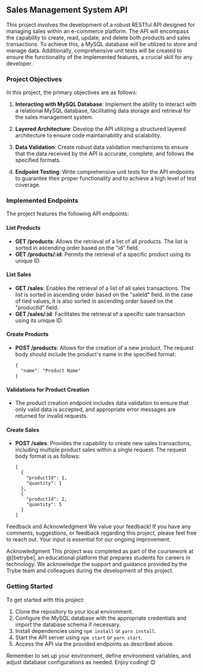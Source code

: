 ## Sales Management System API

This project involves the development of a robust RESTful API designed for managing sales within an e-commerce platform. The API will encompass the capability to create, read, update, and delete both products and sales transactions. To achieve this, a MySQL database will be utilized to store and manage data. Additionally, comprehensive unit tests will be created to ensure the functionality of the implemented features, a crucial skill for any developer.

### Project Objectives

In this project, the primary objectives are as follows:

1. **Interacting with MySQL Database**: Implement the ability to interact with a relational MySQL database, facilitating data storage and retrieval for the sales management system.

2. **Layered Architecture**: Develop the API utilizing a structured layered architecture to ensure code maintainability and scalability.

3. **Data Validation**: Create robust data validation mechanisms to ensure that the data received by the API is accurate, complete, and follows the specified formats.

4. **Endpoint Testing**: Write comprehensive unit tests for the API endpoints to guarantee their proper functionality and to achieve a high level of test coverage.

### Implemented Endpoints

The project features the following API endpoints:

#### List Products

- **GET /products**: Allows the retrieval of a list of all products. The list is sorted in ascending order based on the "id" field.
- **GET /products/:id**: Permits the retrieval of a specific product using its unique ID.

#### List Sales

- **GET /sales**: Enables the retrieval of a list of all sales transactions. The list is sorted in ascending order based on the "saleId" field. In the case of tied values, it is also sorted in ascending order based on the "productId" field.
- **GET /sales/:id**: Facilitates the retrieval of a specific sale transaction using its unique ID.

#### Create Products

- **POST /products**: Allows for the creation of a new product. The request body should include the product's name in the specified format:
  ```
  {
    "name": "Product Name"
  }
  ```

#### Validations for Product Creation

- The product creation endpoint includes data validation to ensure that only valid data is accepted, and appropriate error messages are returned for invalid requests.

#### Create Sales

- **POST /sales**: Provides the capability to create new sales transactions, including multiple product sales within a single request. The request body format is as follows:
  ```
  [
    {
      "productId": 1,
      "quantity": 1
    },
    {
      "productId": 2,
      "quantity": 5
    }
  ]
  ```

Feedback and Acknowledgment
We value your feedback! If you have any comments, suggestions, or feedback regarding this project, please feel free to reach out. Your input is essential for our ongoing improvement.

Acknowledgment
This project was completed as part of the coursework at @[betrybe], an educational platform that prepares students for careers in technology. We acknowledge the support and guidance provided by the Trybe team and colleagues during the development of this project.


### Getting Started

To get started with this project:

1. Clone the repository to your local environment.
2. Configure the MySQL database with the appropriate credentials and import the database schema if necessary.
3. Install dependencies using `npm install` or `yarn install`.
4. Start the API server using `npm start` or `yarn start`.
5. Access the API via the provided endpoints as described above.

Remember to set up your environment, define environment variables, and adjust database configurations as needed. Enjoy coding! 😊
